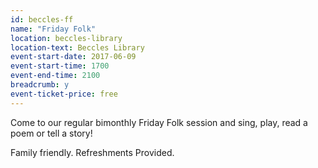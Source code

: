 ```yaml
---
id: beccles-ff
name: "Friday Folk"
location: beccles-library
location-text: Beccles Library
event-start-date: 2017-06-09
event-start-time: 1700
event-end-time: 2100
breadcrumb: y
event-ticket-price: free
---
```


Come to our regular bimonthly Friday Folk session and sing, play, read a poem or tell a story!

Family friendly. Refreshments Provided.
